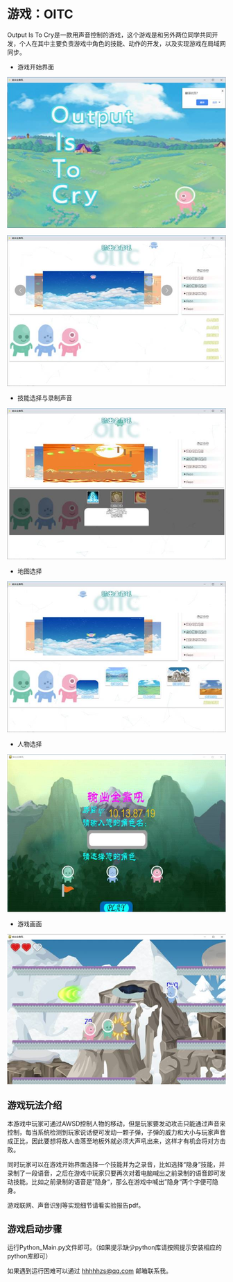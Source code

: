 # 游戏：OITC

Output Is To Cry是一款用声音控制的游戏，这个游戏是和另外两位同学共同开发，个人在其中主要负责游戏中角色的技能、动作的开发，以及实现游戏在局域网同步。

- 游戏开始界面

![img](./file_images/image01.jpg)

![img](./file_images/image02.jpg)

- 技能选择与录制声音

![img](./file_images/image03.jpg)

- 地图选择

![img](./file_images/image04.jpg)

- 人物选择

![img](./file_images/image05.jpg)

- 游戏画面

![img](./file_images/image06.jpg)



## 游戏玩法介绍

本游戏中玩家可通过AWSD控制人物的移动，但是玩家要发动攻击只能通过声音来控制，每当系统检测到玩家说话便可发动一颗子弹，子弹的威力和大小与玩家声音成正比，因此要想将敌人击落至地板外就必须大声吼出来，这样才有机会将对方击败。

同时玩家可以在游戏开始界面选择一个技能并为之录音，比如选择“隐身”技能，并录制了一段语音，之后在游戏中玩家只要再次对着电脑喊出之前录制的语音即可发动技能。比如之前录制的语音是”隐身“，那么在游戏中喊出”隐身“两个字便可隐身。

游戏联网、声音识别等实现细节请看实验报告pdf。



## 游戏启动步骤

运行Python_Main.py文件即可。（如果提示缺少python库请按照提示安装相应的python库即可）

如果遇到运行困难可以通过 hhhhhzs@qq.com 邮箱联系我。